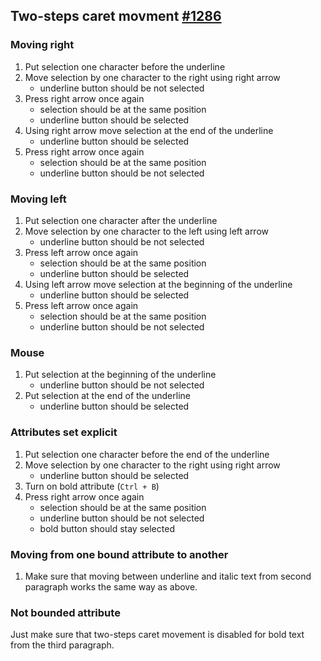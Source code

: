 ## Two-steps caret movment [#1286](https://github.com/ckeditor/ckeditor5-engine/issues/1289)

### Moving right
1. Put selection one character before the underline
2. Move selection by one character to the right using right arrow
	- underline button should be not selected
3. Press right arrow once again
	- selection should be at the same position
	- underline button should be selected
4. Using right arrow move selection at the end of the underline
	- underline button should be selected
5. Press right arrow once again
	- selection should be at the same position
	- underline button should be not selected

### Moving left
1. Put selection one character after the underline
2. Move selection by one character to the left using left arrow
	- underline button should be not selected
3. Press left arrow once again
	- selection should be at the same position
	- underline button should be selected
4. Using left arrow move selection at the beginning of the underline
	- underline button should be selected
5. Press left arrow once again
	- selection should be at the same position
	- underline button should be not selected

### Mouse
1. Put selection at the beginning of the underline
	- underline button should be not selected
2. Put selection at the end of the underline
	- underline button should be  selected

### Attributes set explicit
1. Put selection one character before the end of the underline
2. Move selection by one character to the right using right arrow
	- underline button should be selected
3. Turn on bold attribute (`Ctrl + B`)
3. Press right arrow once again
	- selection should be at the same position
	- underline button should be not selected
	- bold button should stay selected

### Moving from one bound attribute to another
1. Make sure that moving between underline and italic text from second paragraph works the same way as above.


### Not bounded attribute
Just make sure that two-steps caret movement is disabled for bold text from the third paragraph.

